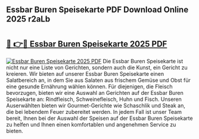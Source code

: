 ## Essbar Buren Speisekarte PDF Download Online 2025 r2aLb

# <h2><a href="http://gc6xy1.nevu.top/?p=Essbar+Buren+Speisekarte">🔗 👉🔴 Essbar Buren Speisekarte 2025 PDF</a></h2>

[![Essbar Buren Speisekarte 2025 PDF](https://i.imgur.com/dBaPXMq.png)](http://gc6xy1.nevu.top/?p=Essbar+Buren+Speisekarte)
Die Essbar Buren Speisekarte ist nicht nur eine Liste von Gerichten, sondern auch die Kunst, ein Gericht zu kreieren. Wir bieten auf unserer Essbar Buren Speisekarte einen Salatbereich an, in dem Sie aus Salaten aus frischem Gemüse und Obst für eine gesunde Ernährung wählen können. Für diejenigen, die Fleisch bevorzugen, bieten wir eine Auswahl an Gerichten auf der Essbar Buren Speisekarte an: Rindfleisch, Schweinefleisch, Huhn und Fisch. Unseren Auserwählten bieten wir Gourmet-Gerichte wie Schaschlik und Steak an, die bei lebendem Feuer zubereitet werden. In jedem Fall ist unser Team bereit, Ihnen bei der Auswahl der Speisen auf der Essbar Buren Speisekarte zu helfen und Ihnen einen komfortablen und angenehmen Service zu bieten.
